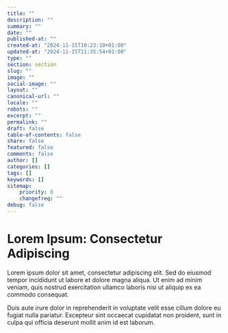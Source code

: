 ```yaml
---
title: ""
description: ""
summary: ""
date: ""
published-at: ""
created-at: "2024-11-15T10:23:10+01:00"
updated-at: "2024-11-15T11:35:54+01:00"
type: ""
section: section
slug: ""
image: ""
social-image: ""
layout: ""
canonical-url: ""
locale: ""
robots: ""
excerpt: ""
permalink: ""
draft: false
table-of-contents: false
share: false
featured: false
comments: false
author: []
categories: []
tags: []
keywords: []
sitemap:
    priority: 0
    changefreq: ""
debug: false
---
```


# Lorem Ipsum: Consectetur Adipiscing

Lorem ipsum dolor sit amet, consectetur adipiscing elit. Sed do eiusmod tempor incididunt ut labore et dolore magna aliqua. Ut enim ad minim veniam, quis nostrud exercitation ullamco laboris nisi ut aliquip ex ea commodo consequat.

Duis aute irure dolor in reprehenderit in voluptate velit esse cillum dolore eu fugiat nulla pariatur. Excepteur sint occaecat cupidatat non proident, sunt in culpa qui officia deserunt mollit anim id est laborum.
